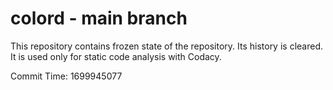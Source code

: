 # colord - main branch

This repository contains frozen state of the repository.
Its history is cleared. It is used only for static code
analysis with Codacy.

Commit Time: 1699945077
